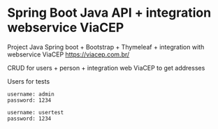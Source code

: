 # Spring Boot Java API + integration webservice ViaCEP
Project Java Spring boot + Bootstrap + Thymeleaf + integration with webservice ViaCEP https://viacep.com.br/

CRUD for users + person + integration web ViaCEP to get addresses

Users for tests
````
username: admin
password: 1234

username: usertest
password: 1234
````


